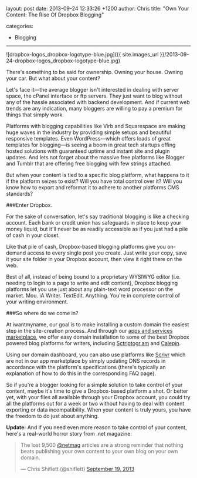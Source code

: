 layout: post
date: 2013-09-24 12:33:26 +1200
author: Chris
title: "Own Your Content: The Rise Of Dropbox Blogging"

categories:
  - Blogging

----

![dropbox-logos_dropbox-logotype-blue.jpg]({{ site.images_url }}/2013-09-24-dropbox-logos_dropbox-logotype-blue.jpg)

<!-- excerpt -->

There's something to be said for ownership. Owning your house. Owning your car. But what about your content?

Let's face it—the average blogger isn't interested in dealing with server space, the cPanel interface or ftp servers. They just want to blog without any of the hassle associated with backend development. And if current web trends are any indication, many bloggers are willing to pay a premium for things that simply work. 

Platforms with blogging capabilities like Virb and Squarespace are making huge waves in the industry by providing simple setups and beautiful responsive templates. Even WordPress—which offers loads of great templates for blogging—is seeing a boom in great tech startups offing hosted solutions with guaranteed uptime and instant site and plugin updates. And lets not forget about the massive free platforms like Blogger and Tumblr that are offering free blogging with few strings attached.

But when your content is tied to a specific blog platform, what happens to it if the platform seizes to exist? Will you have total control over it? Will you know how to export and reformat it to adhere to another platforms CMS standards?

<!-- /excerpt -->

###Enter Dropbox.

For the sake of conversation, let's say traditional blogging is like a checking account. Each bank or credit union has safeguards in place to keep your money liquid, but it'll never be as readily accessible as if you just had a pile of cash in your closet. 

Like that pile of cash, Dropbox-based blogging platforms give you on-demand access to every single post you create. Just write your copy, save it your site folder in your Dropbox account, then view it right there on the web. 

Best of all, instead of being bound to a proprietary WYSIWYG editor (i.e. needing to login to a page to write and edit content), Dropbox blogging platforms let you use just about any plain-text word processor on the market. Mou. iA Writer. TextEdit. Anything. You're in complete control of your writing environment.

###So where do we come in?

At iwantmyname, our goal is to make installing a custom domain the easiest step in the site-creation process. And through our [apps and services marketplace](https://iwantmyname.com/services), we offer easy domain installation to some of the best Dropbox powered blog platforms for writers, including [Sctriptogr.am](https://iwantmyname.com/services/blog-hosting/scriptogr.am-custom-domain) and [Calepin](https://iwantmyname.com/services/blog-hosting/calepin-custom-domain).

Using our domain dashboard, you can also use platforms like [Scrivr](http://skrivr.com/) which are not in our app marketplace by simply updating DNS records in accordance with the platform's specifications (there's typically an explanation of how to do this in the corresponding FAQ page).

So if you're a blogger looking for a simple solution to take control of your content, maybe it's time to give a Dropbox-based platform a shot. Or better yet, with your files all available through your Dropbox account, you could try all the platforms out for a week or two without having to deal with content exporting or data incompatibility. When your content is truly yours, you have the freedom to do just about anything.

**Update:** And if you need even more reason to take control of your content, here's a real-world horror story from .net magazine:

<blockquote class="twitter-tweet" lang="en"><p>The lost 9,500 <a href="https://twitter.com/netmag">@netmag</a> articles are a strong reminder that nothing beats publishing your own content to your own blog on your own domain.</p>&mdash; Chris Shiflett (@shiflett) <a href="https://twitter.com/shiflett/statuses/380729053353086976">September 19, 2013</a></blockquote>
<script async src="//platform.twitter.com/widgets.js" charset="utf-8"></script>
